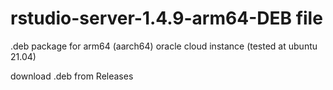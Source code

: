 # rstudio-server-1.4.9-arm64-DEB file
.deb package for arm64 (aarch64) oracle cloud instance (tested at ubuntu 21.04)

download .deb from Releases
